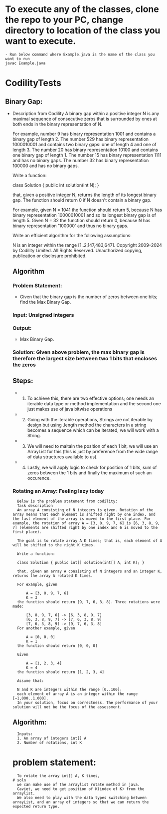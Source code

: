  # To execute any of the classes, clone the repo to your PC, change directory to location of the class you want to execute.
    - Run below command where Example.java is the name of the class you want to run
    javac Example.java

# CodilityTests
 ## Binary Gap:
- Description from Codility
    A binary gap within a positive integer N is any maximal sequence of consecutive zeros that is surrounded by ones at both ends in the binary representation of N.

    For example, number 9 has binary representation 1001 and contains a binary gap of length 2. The number 529 has binary representation 1000010001 and contains two binary gaps: one of length 4 and one of length 3. The number 20 has binary representation 10100 and contains one binary gap of length 1. The number 15 has binary representation 1111 and has no binary gaps. The number 32 has binary representation 100000 and has no binary gaps.

    Write a function:

    class Solution { public int solution(int N); }

    that, given a positive integer N, returns the length of its longest binary gap. The function should return 0 if N doesn't contain a binary gap.

    For example, given N = 1041 the function should return 5, because N has binary representation 10000010001 and so its longest binary gap is of length 5. Given N = 32 the function should return 0, because N has binary representation '100000' and thus no binary gaps.

    Write an efficient algorithm for the following assumptions:

    N is an integer within the range [1..2,147,483,647].
    Copyright 2009–2024 by Codility Limited. All Rights Reserved. Unauthorized copying, publication or disclosure prohibited.
    ## Algorithm
    ### Problem Statement:
    - Given that the binary gap is the number of zeros between one bits; find the Max Binary Gap.
    ### Input: Unsigned integers
    ### Output: 
    - Max Binary Gap.
    ### Solution: Given above problem, the max binary gap is therefore the largest size between two 1 bits that encloses the zeros
    ## Steps:
   
    - 1. To achieve this, there are two effective options; one needs an iterable data type or method implementation and the second one just makes use of java bitwise operations
    - 2. Going with the iterable operations, Strings are not iterable by design but using .length method the characters in a string becomes a sequence which can be iterated; we will work with a String.
    - 3. We will need to maitain the position of each 1 bit, we will use an ArrayList for this (this is just by preference from the wide range of data structures available to us).
    - 4. Lastly, we will apply logic to check for position of 1 bits, sum of zeros between the 1 bits and finally the maximum of such an occurence.


    ### Rotating an Array:  Feeling lazy today
        Below is the problem statement from codility:
        Task description
        An array A consisting of N integers is given. Rotation of the array means that each element is shifted right by one index, and the last element of the array is moved to the first place. For example, the rotation of array A = [3, 8, 9, 7, 6] is [6, 3, 8, 9, 7] (elements are shifted right by one index and 6 is moved to the first place).

        The goal is to rotate array A K times; that is, each element of A will be shifted to the right K times.

        Write a function:

        class Solution { public int[] solution(int[] A, int K); }

        that, given an array A consisting of N integers and an integer K, returns the array A rotated K times.

        For example, given

            A = [3, 8, 9, 7, 6]
            K = 3
        the function should return [9, 7, 6, 3, 8]. Three rotations were made:

            [3, 8, 9, 7, 6] -> [6, 3, 8, 9, 7]
            [6, 3, 8, 9, 7] -> [7, 6, 3, 8, 9]
            [7, 6, 3, 8, 9] -> [9, 7, 6, 3, 8]
        For another example, given

            A = [0, 0, 0]
            K = 1
        the function should return [0, 0, 0]

        Given

            A = [1, 2, 3, 4]
            K = 4
        the function should return [1, 2, 3, 4]

        Assume that:

        N and K are integers within the range [0..100];
        each element of array A is an integer within the range [−1,000..1,000].
        In your solution, focus on correctness. The performance of your solution will not be the focus of the assessment.

    ## Algorithm:
        Inputs: 
        1. An array of integers int[] A
        2. Number of rotations, int K
     # problem statement:
        To rotate the array int[] A, K times,
      # soln
        we can make use of the arraylist rotate method in java. 
        Caviet, we need to get position of K(index of K) from the arraylist.
        We also need to play with the data types switching between arrayList, and an array of integers so that we can return the expected return type.
     



   